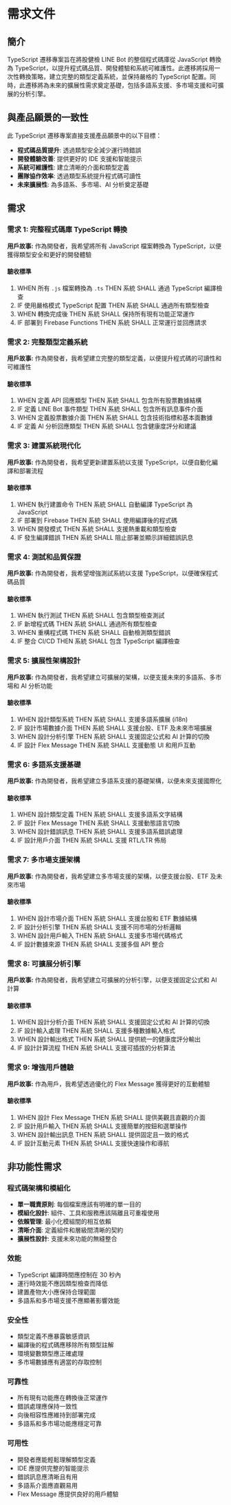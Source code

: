 # 需求文件

## 簡介

TypeScript 遷移專案旨在將股健檢 LINE Bot 的整個程式碼庫從 JavaScript 轉換為 TypeScript，以提升程式碼品質、開發體驗和系統可維護性。此遷移將採用一次性轉換策略，建立完整的類型定義系統，並保持嚴格的 TypeScript 配置。同時，此遷移將為未來的擴展性需求奠定基礎，包括多語系支援、多市場支援和可擴展的分析引擎。

## 與產品願景的一致性

此 TypeScript 遷移專案直接支援產品願景中的以下目標：
- **程式碼品質提升**: 透過類型安全減少運行時錯誤
- **開發體驗改善**: 提供更好的 IDE 支援和智能提示
- **系統可維護性**: 建立清晰的介面和類型定義
- **團隊協作效率**: 透過類型系統提升程式碼可讀性
- **未來擴展性**: 為多語系、多市場、AI 分析奠定基礎

## 需求

### 需求 1: 完整程式碼庫 TypeScript 轉換

**用戶故事:** 作為開發者，我希望將所有 JavaScript 檔案轉換為 TypeScript，以便獲得類型安全和更好的開發體驗

#### 驗收標準

1. WHEN 所有 `.js` 檔案轉換為 `.ts` THEN 系統 SHALL 通過 TypeScript 編譯檢查
2. IF 使用嚴格模式 TypeScript 配置 THEN 系統 SHALL 通過所有類型檢查
3. WHEN 轉換完成後 THEN 系統 SHALL 保持所有現有功能正常運作
4. IF 部署到 Firebase Functions THEN 系統 SHALL 正常運行並回應請求

### 需求 2: 完整類型定義系統

**用戶故事:** 作為開發者，我希望建立完整的類型定義，以便提升程式碼的可讀性和可維護性

#### 驗收標準

1. WHEN 定義 API 回應類型 THEN 系統 SHALL 包含所有股票數據結構
2. IF 定義 LINE Bot 事件類型 THEN 系統 SHALL 包含所有訊息事件介面
3. WHEN 定義股票數據介面 THEN 系統 SHALL 包含技術指標和基本面數據
4. IF 定義 AI 分析回應類型 THEN 系統 SHALL 包含健康度評分和建議

### 需求 3: 建置系統現代化

**用戶故事:** 作為開發者，我希望更新建置系統以支援 TypeScript，以便自動化編譯和部署流程

#### 驗收標準

1. WHEN 執行建置命令 THEN 系統 SHALL 自動編譯 TypeScript 為 JavaScript
2. IF 部署到 Firebase THEN 系統 SHALL 使用編譯後的程式碼
3. WHEN 開發模式 THEN 系統 SHALL 支援熱重載和類型檢查
4. IF 發生編譯錯誤 THEN 系統 SHALL 阻止部署並顯示詳細錯誤訊息

### 需求 4: 測試和品質保證

**用戶故事:** 作為開發者，我希望增強測試系統以支援 TypeScript，以便確保程式碼品質

#### 驗收標準

1. WHEN 執行測試 THEN 系統 SHALL 包含類型檢查測試
2. IF 新增程式碼 THEN 系統 SHALL 通過所有類型檢查
3. WHEN 重構程式碼 THEN 系統 SHALL 自動檢測類型錯誤
4. IF 整合 CI/CD THEN 系統 SHALL 包含 TypeScript 編譯檢查

### 需求 5: 擴展性架構設計

**用戶故事:** 作為開發者，我希望建立可擴展的架構，以便支援未來的多語系、多市場和 AI 分析功能

#### 驗收標準

1. WHEN 設計類型系統 THEN 系統 SHALL 支援多語系擴展 (i18n)
2. IF 設計市場數據介面 THEN 系統 SHALL 支援台股、ETF 及未來市場擴展
3. WHEN 設計分析引擎 THEN 系統 SHALL 支援固定公式和 AI 計算的切換
4. IF 設計 Flex Message THEN 系統 SHALL 支援動態 UI 和用戶互動

### 需求 6: 多語系支援基礎

**用戶故事:** 作為開發者，我希望建立多語系支援的基礎架構，以便未來支援國際化

#### 驗收標準

1. WHEN 設計類型定義 THEN 系統 SHALL 支援多語系文字結構
2. IF 設計 Flex Message THEN 系統 SHALL 支援動態語言切換
3. WHEN 設計錯誤訊息 THEN 系統 SHALL 支援多語系錯誤處理
4. IF 設計用戶介面 THEN 系統 SHALL 支援 RTL/LTR 佈局

### 需求 7: 多市場支援架構

**用戶故事:** 作為開發者，我希望建立多市場支援的架構，以便支援台股、ETF 及未來市場

#### 驗收標準

1. WHEN 設計市場介面 THEN 系統 SHALL 支援台股和 ETF 數據結構
2. IF 設計分析引擎 THEN 系統 SHALL 支援不同市場的分析邏輯
3. WHEN 設計用戶輸入 THEN 系統 SHALL 支援多市場代碼格式
4. IF 設計數據來源 THEN 系統 SHALL 支援多個 API 整合

### 需求 8: 可擴展分析引擎

**用戶故事:** 作為開發者，我希望建立可擴展的分析引擎，以便支援固定公式和 AI 計算

#### 驗收標準

1. WHEN 設計分析介面 THEN 系統 SHALL 支援固定公式和 AI 計算的切換
2. IF 設計輸入處理 THEN 系統 SHALL 支援多種數據輸入格式
3. WHEN 設計輸出格式 THEN 系統 SHALL 提供統一的健康度評分輸出
4. IF 設計計算流程 THEN 系統 SHALL 支援可插拔的分析算法

### 需求 9: 增強用戶體驗

**用戶故事:** 作為用戶，我希望透過優化的 Flex Message 獲得更好的互動體驗

#### 驗收標準

1. WHEN 設計 Flex Message THEN 系統 SHALL 提供美觀且直觀的介面
2. IF 設計用戶輸入 THEN 系統 SHALL 支援簡單的按鈕和選單操作
3. WHEN 設計輸出訊息 THEN 系統 SHALL 提供固定且一致的格式
4. IF 設計互動元素 THEN 系統 SHALL 支援快速操作和導航

## 非功能性需求

### 程式碼架構和模組化
- **單一職責原則**: 每個檔案應該有明確的單一目的
- **模組化設計**: 組件、工具和服務應該隔離且可重複使用
- **依賴管理**: 最小化模組間的相互依賴
- **清晰介面**: 定義組件和層級間清晰的契約
- **擴展性設計**: 支援未來功能的無縫整合

### 效能
- TypeScript 編譯時間應控制在 30 秒內
- 運行時效能不應因類型檢查而降低
- 建置產物大小應保持合理範圍
- 多語系和多市場支援不應顯著影響效能

### 安全性
- 類型定義不應暴露敏感資訊
- 編譯後的程式碼應移除所有類型註解
- 環境變數類型應正確處理
- 多市場數據應有適當的存取控制

### 可靠性
- 所有現有功能應在轉換後正常運作
- 錯誤處理應保持一致性
- 向後相容性應維持到部署完成
- 多語系和多市場功能應穩定可靠

### 可用性
- 開發者應能輕鬆理解類型定義
- IDE 應提供完整的智能提示
- 錯誤訊息應清晰且有用
- 多語系介面應直觀易用
- Flex Message 應提供良好的用戶體驗